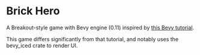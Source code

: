 # Brick Hero

A Breakout-style game with Bevy engine (0.11) inspired by [this Bevy tutorial](https://rhulha.github.io/bevy-website/learn/book/your-first-game/index.html).

This game differs significantly from that tutorial, and notably uses the bevy_iced crate to render UI.